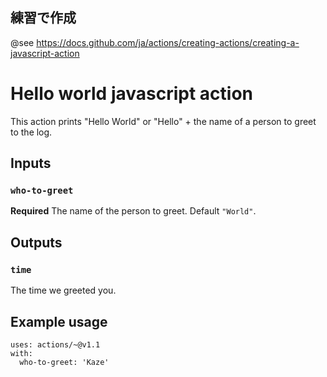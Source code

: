 ## 練習で作成
@see https://docs.github.com/ja/actions/creating-actions/creating-a-javascript-action

# Hello world javascript action

This action prints "Hello World" or "Hello" + the name of a person to greet to the log.

## Inputs

### `who-to-greet`

**Required** The name of the person to greet. Default `"World"`.

## Outputs

### `time`

The time we greeted you.

## Example usage

```
uses: actions/~@v1.1
with:
  who-to-greet: 'Kaze'
```

